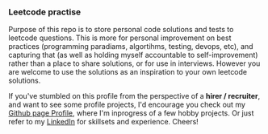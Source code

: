 ### Leetcode practise
Purpose of this repo is to store personal code solutions and tests to leetcode questions. This is more for personal improvement on best practices (programming paradiams, algortihms, testing, devops, etc), and capturing that (as well as holding myself accountable to self-improvement) rather than a place to share solutions, or for use in interviews. However you are welcome to use the solutions as an inspiration to your own leetcode solutions.

If you've stumbled on this profile from the perspective of a **hirer / recruiter**, and want to see some profile projects, I'd encourage you check out my [Github page Profile](https://mmsarom.github.io/), where I'm inprogress of a few hobby projects. Or just refer to my [LinkedIn]() for skillsets and experience. Cheers!
